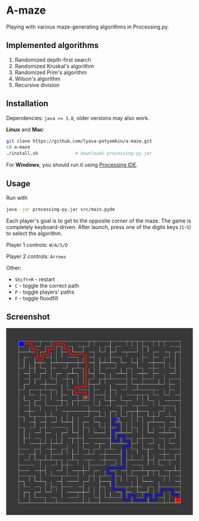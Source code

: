 # A-maze

Playing with various maze-generating algorithms in Processing.py.

## Implemented algorithms

1. Randomized depth-first search 
2. Randomized Kruskal's algorithm
3. Randomized Prim's algorithm
4. Wilson's algorithm
5. Recursive division

## Installation

Dependencies: `java >= 1.8`, older versions may also work.

**Linux** and **Mac**:

```bash
git clone https://github.com/lyova-potyomkin/a-maze.git
cd a-maze
./install.sh              # downloads processing-py.jar
```

For **Windows**, you should run it using [Processing IDE](https://processing.org/download/).

## Usage

Run with

```bash
java -jar processing-py.jar src/main.pyde
```

Each player's goal is to get to the opposite corner of the maze. The game is completely keyboard-driven. After launch, press one of the digits keys (`1`-`5`) to select the algorithm.

Player 1 controls: `W/A/S/D`

Player 2 controls: `Arrows`

Other:
- `Shift+R` - restart
- `C` - toggle the correct path
- `P` - toggle players' paths
- `F` - toggle floodfill

## Screenshot

![A-maze](./maze.png)
